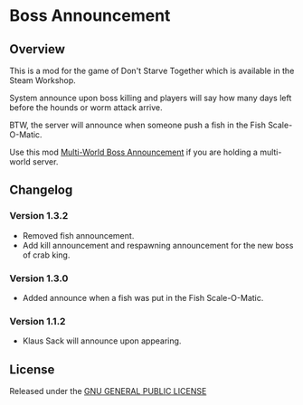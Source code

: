 # Boss Announcement

## Overview

This is a mod for the game of Don't Starve Together which is available in the Steam Workshop. 

System announce upon boss killing and players will say how many days left before the hounds or worm attack arrive.

BTW, the server will announce when someone push a fish in the Fish Scale-O-Matic.

Use this mod [Multi-World Boss Announcement](https://steamcommunity.com/sharedfiles/filedetails/?id=1817697604) if you are holding a multi-world server.

## Changelog

### Version 1.3.2
    
- Removed fish announcement.
- Add kill announcement and respawning announcement for the new boss of crab king.

### Version 1.3.0
    
- Added announce when a fish was put in the Fish Scale-O-Matic.

### Version 1.1.2

- Klaus Sack will announce upon appearing.

## License

Released under the [GNU GENERAL PUBLIC LICENSE](https://www.gnu.org/licenses/gpl-3.0.en.html)